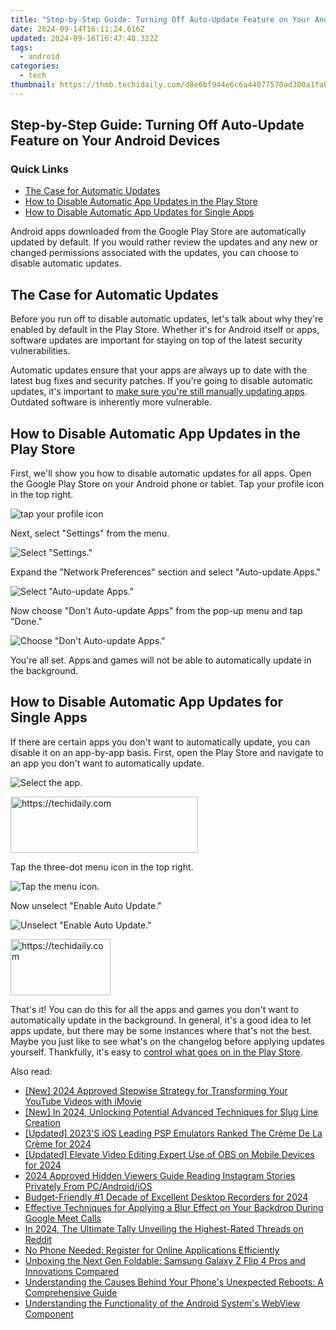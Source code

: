 ```yaml
---
title: "Step-by-Step Guide: Turning Off Auto-Update Feature on Your Android Devices"
date: 2024-09-14T16:11:24.616Z
updated: 2024-09-16T16:47:48.322Z
tags:
  - android
categories:
  - tech
thumbnail: https://thmb.techidaily.com/d8e6bf944e6c6a44077570ad300a1fab74b99e0c0b2c51be60c5944e75e29423.jpg
---
```


## Step-by-Step Guide: Turning Off Auto-Update Feature on Your Android Devices

### Quick Links

* [The Case for Automatic Updates](https://bypass-frp.techidaily.com/in-2024-how-to-bypass-google-frp-lock-from-infinix-hot-30i-devices-by-drfone-android/)
* [How to Disable Automatic App Updates in the Play Store](https://article-posts.techidaily.com/2024-approved-strategic-brand-integrations-within-youtube-realms/)
* [How to Disable Automatic App Updates for Single Apps](https://screen-mirroring-recording.techidaily.com/2024-approved-exploring-8-open-source-video-collaboration-software-picks/)

 Android apps downloaded from the Google Play Store are automatically updated by default. If you would rather review the updates and any new or changed permissions associated with the updates, you can choose to disable automatic updates.

##  The Case for Automatic Updates

 Before you run off to disable automatic updates, let's talk about why they're enabled by default in the Play Store. Whether it's for Android itself or apps, software updates are important for staying on top of the latest security vulnerabilities.

 Automatic updates ensure that your apps are always up to date with the latest bug fixes and security patches. If you're going to disable automatic updates, it's important to [make sure you're still manually updating apps](https://android-pokemon-go.techidaily.com/in-2024-here-are-some-reliable-ways-to-get-pokemon-go-friend-codes-for-meizu-21-pro-drfone-by-drfone-virtual-android/). Outdated software is inherently more vulnerable.

##  How to Disable Automatic App Updates in the Play Store

 First, we'll show you how to disable automatic updates for all apps. Open the Google Play Store on your Android phone or tablet. Tap your profile icon in the top right.

![tap your profile icon](https://static1.howtogeekimages.com/wordpress/wp-content/uploads/2021/04/2021-04-08_9-57-33.png) 

 Next, select "Settings" from the menu.

![Select "Settings."](https://static1.howtogeekimages.com/wordpress/wp-content/uploads/2014/11/2022-03-14_13-09-59.jpg) 

 Expand the "Network Preferences" section and select "Auto-update Apps."

![Select "Auto-update Apps."](https://static1.howtogeekimages.com/wordpress/wp-content/uploads/2014/11/2022-03-14_13-10-54.jpg) 

 Now choose "Don't Auto-update Apps" from the pop-up menu and tap "Done."

![Choose "Don't Auto-update Apps."](https://static1.howtogeekimages.com/wordpress/wp-content/uploads/2014/11/2022-03-14_13-11-43.jpg) 

 You're all set. Apps and games will not be able to automatically update in the background.

##  How to Disable Automatic App Updates for Single Apps

 If there are certain apps you don't want to automatically update, you can disable it on an app-by-app basis. First, open the Play Store and navigate to an app you don't want to automatically update.

![Select the app.](https://static1.howtogeekimages.com/wordpress/wp-content/uploads/2014/11/2022-03-14_13-14-10.jpg) 

<!-- affiliate ads begin -->
<a href="https://aligracehair.sjv.io/c/5597632/2135370/19272" target="_top" id="2135370">
  <img src="//a.impactradius-go.com/display-ad/19272-2135370" border="0" alt="https://techidaily.com" width="300" height="90"/>
</a>
<img height="0" width="0" src="https://aligracehair.sjv.io/i/5597632/2135370/19272" style="position:absolute;visibility:hidden;" border="0" />
<!-- affiliate ads end -->

 Tap the three-dot menu icon in the top right.

![Tap the menu icon.](https://static1.howtogeekimages.com/wordpress/wp-content/uploads/2014/11/2022-03-14_13-15-03.jpg) 

 Now unselect "Enable Auto Update."

![Unselect "Enable Auto Update."](https://static1.howtogeekimages.com/wordpress/wp-content/uploads/2014/11/2022-03-14_13-15-20.jpg) 

<!-- affiliate ads begin -->
<a href="https://review-au.sjv.io/c/5597632/2098700/14409" target="_top" id="2098700">
  <img src="//a.impactradius-go.com/display-ad/14409-2098700" border="0" alt="https://techidaily.com" width="160" height="90"/>
</a>
<img height="0" width="0" src="https://review-au.sjv.io/i/5597632/2098700/14409" style="position:absolute;visibility:hidden;" border="0" />
<!-- affiliate ads end -->

 That's it! You can do this for all the apps and games you don't want to automatically update in the background. In general, it's a good idea to let apps update, but there may be some instances where that's not the best. Maybe you just like to see what's on the changelog before applying updates yourself. Thankfully, it's easy to [control what goes on in the Play Store](https://some-approaches.techidaily.com/2024-approved-the-experts-choice-top-10-streamer-pickers-guide/).

<ins class="adsbygoogle"
     style="display:block"
     data-ad-format="autorelaxed"
     data-ad-client="ca-pub-7571918770474297"
     data-ad-slot="1223367746"></ins>

<ins class="adsbygoogle"
     style="display:block"
     data-ad-client="ca-pub-7571918770474297"
     data-ad-slot="8358498916"
     data-ad-format="auto"
     data-full-width-responsive="true"></ins>

<span class="atpl-alsoreadstyle">Also read:</span>
<div><ul>
<li><a href="https://youtube-zero.techidaily.com/024-approved-stepwise-strategy-for-transforming-your-youtube-videos-with-imovie/"><u>[New] 2024 Approved Stepwise Strategy for Transforming Your YouTube Videos with iMovie</u></a></li>
<li><a href="https://fox-access.techidaily.com/new-in-2024-unlocking-potential-advanced-techniques-for-slug-line-creation/"><u>[New] In 2024, Unlocking Potential Advanced Techniques for Slug Line Creation</u></a></li>
<li><a href="https://video-capture.techidaily.com/updated-2023s-ios-leading-psp-emulators-ranked-the-creme-de-la-creme-for-2024/"><u>[Updated] 2023'S iOS Leading PSP Emulators Ranked The Crème De La Crème for 2024</u></a></li>
<li><a href="https://screen-video-capture.techidaily.com/updated-elevate-video-editing-expert-use-of-obs-on-mobile-devices-for-2024/"><u>[Updated] Elevate Video Editing Expert Use of OBS on Mobile Devices for 2024</u></a></li>
<li><a href="https://instagram-videos.techidaily.com/2024-approved-hidden-viewers-guide-reading-instagram-stories-privately-from-pcandroidios/"><u>2024 Approved Hidden Viewers Guide Reading Instagram Stories Privately From PC/Android/iOS</u></a></li>
<li><a href="https://digital-screen-recording.techidaily.com/budget-friendly-1-decade-of-excellent-desktop-recorders-for-2024/"><u>Budget-Friendly #1 Decade of Excellent Desktop Recorders for 2024</u></a></li>
<li><a href="https://tech-renaissance.techidaily.com/effective-techniques-for-applying-a-blur-effect-on-your-backdrop-during-google-meet-calls/"><u>Effective Techniques for Applying a Blur Effect on Your Backdrop During Google Meet Calls</u></a></li>
<li><a href="https://fox-blue.techidaily.com/in-2024-the-ultimate-tally-unveiling-the-highest-rated-threads-on-reddit/"><u>In 2024, The Ultimate Tally Unveiling the Highest-Rated Threads on Reddit</u></a></li>
<li><a href="https://tech-revival.techidaily.com/no-phone-needed-register-for-online-applications-efficiently/"><u>No Phone Needed: Register for Online Applications Efficiently</u></a></li>
<li><a href="https://hardware-reviews.techidaily.com/unboxing-the-next-gen-foldable-samsung-galaxy-z-flip-4-pros-and-innovations-compared/"><u>Unboxing the Next Gen Foldable: Samsung Galaxy Z Flip 4 Pros and Innovations Compared</u></a></li>
<li><a href="https://hardware-reviews.techidaily.com/understanding-the-causes-behind-your-phones-unexpected-reboots-a-comprehensive-guide/"><u>Understanding the Causes Behind Your Phone's Unexpected Reboots: A Comprehensive Guide</u></a></li>
<li><a href="https://hardware-reviews.techidaily.com/understanding-the-functionality-of-the-android-systems-webview-component/"><u>Understanding the Functionality of the Android System's WebView Component</u></a></li>
</ul></div>

